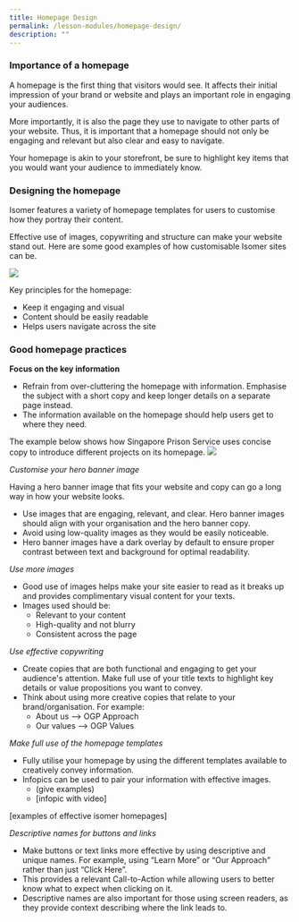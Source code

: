 ```yaml
---
title: Homepage Design
permalink: /lesson-modules/homepage-design/
description: ""
---
```

### Importance of a homepage ### 
A homepage is the first thing that visitors would see. It affects their initial impression of your brand or website and plays an important role in engaging your audiences.

More importantly, it is also the page they use to navigate to other parts of your website. Thus, it is important that a homepage should not only be engaging and relevant but also clear and easy to navigate.

Your homepage is akin to your storefront, be sure to highlight key items that you would want your audience to immediately know.

### Designing the homepage ### 
Isomer features a variety of homepage templates for users to customise how they portray their content.

Effective use of images, copywriting and structure can make your website stand out. Here are some good examples of how customisable Isomer sites can be.

![](https://i.imgur.com/FuC2Mbj.png)

Key principles for the homepage:

*   Keep it engaging and visual
*   Content should be easily readable
*   Helps users navigate across the site

### Good homepage practices ###


**Focus on the key information**
*   Refrain from over-cluttering the homepage with information. Emphasise the subject with a short copy and keep longer details on a separate page instead.
*   The information available on the homepage should help users get to where they need.

The example below shows how Singapore Prison Service uses concise copy to introduce different projects on its homepage.
![](https://i.imgur.com/L0utKdr.png)

_Customise your hero banner image_

Having a hero banner image that fits your website and copy can go a long way in how your website looks.

*   Use images that are engaging, relevant, and clear. Hero banner images should align with your organisation and the hero banner copy.
*   Avoid using low-quality images as they would be easily noticeable.
*   Hero banner images have a dark overlay by default to ensure proper contrast between text and background for optimal readability.

_Use more images_

*   Good use of images helps make your site easier to read as it breaks up and provides complimentary visual content for your texts.
*   Images used should be:
    *   Relevant to your content
    *   High-quality and not blurry
    *   Consistent across the page

_Use effective copywriting_

*   Create copies that are both functional and engaging to get your audience's attention. Make full use of your title texts to highlight key details or value propositions you want to convey.
*   Think about using more creative copies that relate to your brand/organisation. For example:
    *   About us –> OGP Approach
    *   Our values —> OGP Values

_Make full use of the homepage templates_

*   Fully utilise your homepage by using the different templates available to creatively convey information.
*   Infopics can be used to pair your information with effective images.
    *   (give examples)
    *   \[infopic with video\]

\[examples of effective isomer homepages\]

_Descriptive names for buttons and links_

*   Make buttons or text links more effective by using descriptive and unique names. For example, using “Learn More” or “Our Approach” rather than just “Click Here”.
*   This provides a relevant Call-to-Action while allowing users to better know what to expect when clicking on it.
*   Descriptive names are also important for those using screen readers, as they provide context describing where the link leads to.